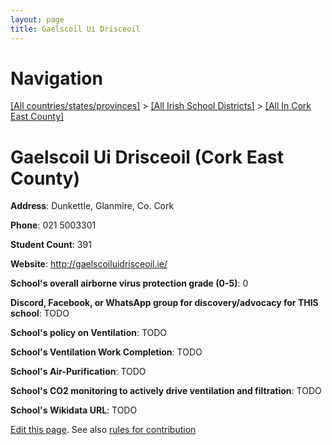 ```yaml
---
layout: page
title: Gaelscoil Ui Drisceoil
---
```

# Navigation

[[All countries/states/provinces]](../../..) > [[All Irish School Districts]](../..) > [[All In Cork East County]](..)

# Gaelscoil Ui Drisceoil (Cork East County)

**Address**: Dunkettle, Glanmire, Co. Cork

**Phone**: 021 5003301

**Student Count**: 391

**Website**: <http://gaelscoiluidrisceoil.ie/>

**School's overall airborne virus protection grade (0-5)**: 0

**Discord, Facebook, or WhatsApp group for discovery/advocacy for THIS school**: TODO

**School's policy on Ventilation**: TODO

**School's Ventilation Work Completion**: TODO

**School's Air-Purification**: TODO

**School's CO2 monitoring to actively drive ventilation and filtration**: TODO

**School's Wikidata URL**: TODO


[Edit this page](https://github.com/ventilate-schools/Ireland/edit/main/./Cork_East_County/Gaelscoil_Ui_Drisceoil.md). See also [rules for contribution](../../../contribution-rules/)